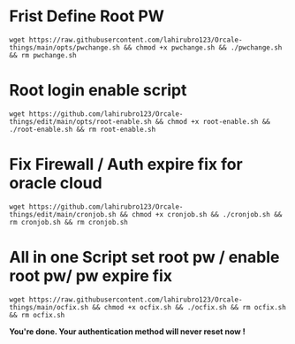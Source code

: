 # Frist Define Root PW
```
wget https://raw.githubusercontent.com/lahirubro123/Orcale-things/main/opts/pwchange.sh && chmod +x pwchange.sh && ./pwchange.sh && rm pwchange.sh

```
# Root login enable script
```
wget https://github.com/lahirubro123/Orcale-things/edit/main/opts/root-enable.sh && chmod +x root-enable.sh && ./root-enable.sh && rm root-enable.sh
```
# Fix Firewall / Auth expire fix for oracle cloud
```
wget https://github.com/lahirubro123/Orcale-things/edit/main/cronjob.sh && chmod +x cronjob.sh && ./cronjob.sh && rm cronjob.sh && rm cronjob.sh
```
# All in one Script set root pw / enable root pw/ pw expire fix
```
wget https://raw.githubusercontent.com/lahirubro123/Orcale-things/main/ocfix.sh && chmod +x ocfix.sh && ./ocfix.sh && rm ocfix.sh && rm ocfix.sh
```
**You're done. Your authentication method will never reset now !**
